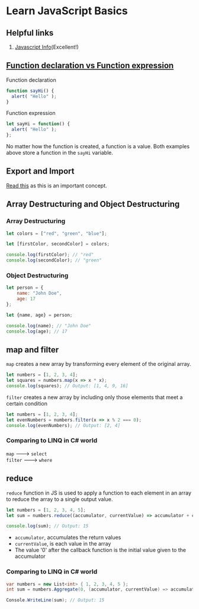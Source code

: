 # Learn JavaScript Basics

## Helpful links
1. [Javascript Info](https://javascript.info/)(Excellent!)

## [Function declaration vs Function expression](https://javascript.info/function-expressions)
Function declaration
```js
function sayHi() {
  alert( "Hello" );
}
```

Function expression
```js
let sayHi = function() {
  alert( "Hello" );
};
```
No matter how the function is created, a function is a value. Both examples above store a function in the `sayHi` variable.

## Export and Import
[Read this](https://javascript.info/import-export) as this is an important concept.

## Array Destructuring and Object Destructuring
### Array Destructuring
```js
let colors = ["red", "green", "blue"];

let [firstColor, secondColor] = colors;

console.log(firstColor); // "red"
console.log(secondColor); // "green"
```

### Object Destructuring
```js
let person = {
    name: "John Doe",
    age: 17
};

let {name, age} = person;

console.log(name); // "John Doe"
console.log(age); // 17
```

## map and filter
`map` creates a new array by transforming every element of the original array.
```js
let numbers = [1, 2, 3, 4];
let squares = numbers.map(x => x * x);
console.log(squares); // Output: [1, 4, 9, 16]
```

`filter` creates a new array by including only those elements that meet a certain condition
```js
let numbers = [1, 2, 3, 4];
let evenNumbers = numbers.filter(x => x % 2 === 0);
console.log(evenNumbers); // Output: [2, 4]
```

### Comparing to LINQ in C# world

`map` ---> `select`  
`filter` ---> `where`

## reduce
`reduce` function in JS is used to apply a function to each element in an array to reduce the array to a single output value.
```js
let numbers = [1, 2, 3, 4, 5];
let sum = numbers.reduce((accumulator, currentValue) => accumulator + currentValue, 0);

console.log(sum); // Output: 15
```
- `accumulator`, accumulates the return values
- `currentValue`, is each value in the array
- The value '0' after the callback function is the initial value given to the accumulator

### Comparing to LINQ in C# world
```c#
var numbers = new List<int> { 1, 2, 3, 4, 5 };
int sum = numbers.Aggregate(0, (accumulator, currentValue) => accumulator + currentValue);

Console.WriteLine(sum); // Output: 15
```
